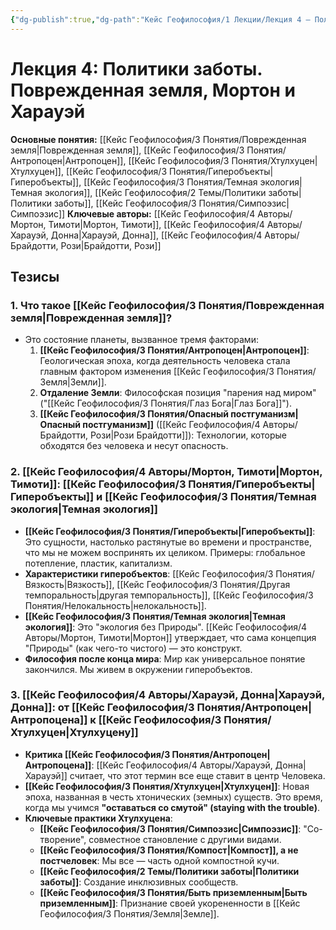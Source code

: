 ```yaml
---
{"dg-publish":true,"dg-path":"Кейс Геофилософия/1 Лекции/Лекция 4 – Политики заботы","permalink":"/kejs-geofilosofiya/1-lekczii/lekcziya-4-politiki-zaboty/","dgShowLocalGraph":true}
---
```


# Лекция 4: Политики заботы. Поврежденная земля, Мортон и Харауэй

**Основные понятия:** [[Кейс Геофилософия/3 Понятия/Поврежденная земля\|Поврежденная земля]], [[Кейс Геофилософия/3 Понятия/Антропоцен\|Антропоцен]], [[Кейс Геофилософия/3 Понятия/Хтулхуцен\|Хтулхуцен]], [[Кейс Геофилософия/3 Понятия/Гиперобъекты\|Гиперобъекты]], [[Кейс Геофилософия/3 Понятия/Темная экология\|Темная экология]], [[Кейс Геофилософия/2 Темы/Политики заботы\|Политики заботы]], [[Кейс Геофилософия/3 Понятия/Симпоэзис\|Симпоэзис]]
**Ключевые авторы:** [[Кейс Геофилософия/4 Авторы/Мортон, Тимоти\|Мортон, Тимоти]], [[Кейс Геофилософия/4 Авторы/Харауэй, Донна\|Харауэй, Донна]], [[Кейс Геофилософия/4 Авторы/Брайдотти, Рози\|Брайдотти, Рози]]

## Тезисы

### 1. Что такое [[Кейс Геофилософия/3 Понятия/Поврежденная земля\|Поврежденная земля]]?
- Это состояние планеты, вызванное тремя факторами:
    1.  **[[Кейс Геофилософия/3 Понятия/Антропоцен\|Антропоцен]]**: Геологическая эпоха, когда деятельность человека стала главным фактором изменения [[Кейс Геофилософия/3 Понятия/Земля\|Земли]].
    2.  **Отдаление Земли**: Философская позиция "парения над миром" ("[[Кейс Геофилософия/3 Понятия/Глаз Бога\|Глаз Бога]]").
    3.  **[[Кейс Геофилософия/3 Понятия/Опасный постгуманизм\|Опасный постгуманизм]]** ([[Кейс Геофилософия/4 Авторы/Брайдотти, Рози\|Рози Брайдотти]]): Технологии, которые обходятся без человека и несут опасность.

### 2. [[Кейс Геофилософия/4 Авторы/Мортон, Тимоти\|Мортон, Тимоти]]: [[Кейс Геофилософия/3 Понятия/Гиперобъекты\|Гиперобъекты]] и [[Кейс Геофилософия/3 Понятия/Темная экология\|Темная экология]]
- **[[Кейс Геофилософия/3 Понятия/Гиперобъекты\|Гиперобъекты]]**: Это сущности, настолько растянутые во времени и пространстве, что мы не можем воспринять их целиком. Примеры: глобальное потепление, пластик, капитализм.
- **Характеристики гиперобъектов**: [[Кейс Геофилософия/3 Понятия/Вязкость\|Вязкость]], [[Кейс Геофилософия/3 Понятия/Другая темпоральность\|другая темпоральность]], [[Кейс Геофилософия/3 Понятия/Нелокальность\|нелокальность]].
- **[[Кейс Геофилософия/3 Понятия/Темная экология\|Темная экология]]**: Это "экология без Природы". [[Кейс Геофилософия/4 Авторы/Мортон, Тимоти\|Мортон]] утверждает, что сама концепция "Природы" (как чего-то чистого) — это конструкт.
- **Философия после конца мира**: Мир как универсальное понятие закончился. Мы живем в окружении гиперобъектов.

### 3. [[Кейс Геофилософия/4 Авторы/Харауэй, Донна\|Харауэй, Донна]]: от [[Кейс Геофилософия/3 Понятия/Антропоцен\|Антропоцена]] к [[Кейс Геофилософия/3 Понятия/Хтулхуцен\|Хтулхуцену]]
- **Критика [[Кейс Геофилософия/3 Понятия/Антропоцен\|Антропоцена]]**: [[Кейс Геофилософия/4 Авторы/Харауэй, Донна\|Харауэй]] считает, что этот термин все еще ставит в центр Человека.
- **[[Кейс Геофилософия/3 Понятия/Хтулхуцен\|Хтулхуцен]]**: Новая эпоха, названная в честь хтонических (земных) существ. Это время, когда мы учимся **"оставаться со смутой" (staying with the trouble)**.
- **Ключевые практики Хтулхуцена**:
    - **[[Кейс Геофилософия/3 Понятия/Симпоэзис\|Симпоэзис]]**: "Со-творение", совместное становление с другими видами.
    - **[[Кейс Геофилософия/3 Понятия/Компост\|Компост]], а не постчеловек**: Мы все — часть одной компостной кучи.
    - **[[Кейс Геофилософия/2 Темы/Политики заботы\|Политики заботы]]**: Создание инклюзивных сообществ.
    - **[[Кейс Геофилософия/3 Понятия/Быть приземленным\|Быть приземленным]]**: Признание своей укорененности в [[Кейс Геофилософия/3 Понятия/Земля\|Земле]].
